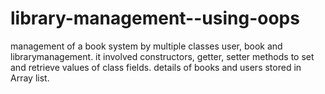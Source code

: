 # library-management--using-oops
management of a book system by multiple classes user, book and librarymanagement. it involved constructors, getter, setter methods to set and retrieve values of class fields. details of books and users stored in Array list. 
